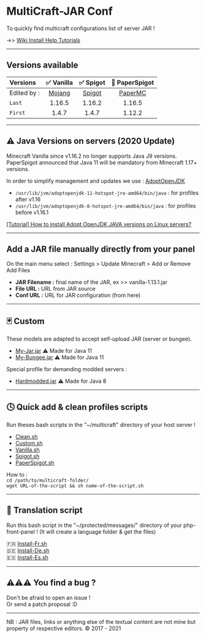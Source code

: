 MultiCraft-JAR Conf
=====
To quickly find multicraft configurations list of server JAR !

->> [Wiki Install Help Tutorials](https://github.com/ValentinTh/MultiCraft-JAR-Conf/wiki)

-----
Versions available
-----

| Versions | ✅ Vanilla | ✅ Spigot | 🔨 PaperSpigot |
| :--------|:----------:|:---------:|:--------------:|
| Edited by : |[Mojang](https://mojang.com)|[Spigot](https://spigotmc.org)|[PaperMC](https://papermc.io)| 
| `Last`| 1.16.5 | 1.16.2 | 1.16.5 |
| `First`| 1.4.7 | 1.4.7 | 1.12.2 |

-----
⚠️ Java Versions on servers (2020 Update)
-----

Minecraft Vanilla since v1.16.2 no longer supports Java J9 versions.     
PaperSpigot announced that Java 11 will be mandatory from Minecraft 1.17+ versions.     

In order to simplify management and updates we use : [AdoptOpenJDK](https://adoptopenjdk.net)   
- ```/usr/lib/jvm/adoptopenjdk-11-hotspot-jre-amd64/bin/java``` : for profiles after v1.16
- ```/usr/lib/jvm/adoptopenjdk-8-hotspot-jre-amd64/bin/java``` : for profiles before v1.16.1

[[Tutorial] How to install Adopt OpenJDK JAVA versions on Linux servers?](https://adoptopenjdk.net/installation.html?variant=openjdk8&jvmVariant=hotspot#linux-pkg)

----
Add a JAR file manually directly from your panel
-----
On the main menu select : Settings > Update Minecraft > Add or Remove   
Add Files   
- **JAR Filename :** final name of the JAR, ex >> vanilla-1.13.1.jar
- **File URL :** URL from JAR source
- **Conf URL :** URL for JAR configuration (from here)  

-----
🃏 Custom
-----
These models are adapted to accept self-upload JAR (server or bungee).
* [My-Jar.jar](https://raw.githubusercontent.com/ValentinTh/MultiCraft-JAR-Conf/master/custom/my-jar.jar.conf) ⚠️ Made for Java 11
* [My-Bungee.jar](https://raw.githubusercontent.com/ValentinTh/MultiCraft-JAR-Conf/master/custom/my-bungee.jar.conf) ⚠️ Made for Java 11

Special profile for demanding modded servers :
- [Hardmodded.jar](https://raw.githubusercontent.com/ValentinTh/MultiCraft-JAR-Conf/master/custom/hardmodded.jar.conf) ⚠️ Made for Java 8
-----
🕓 Quick add & clean profiles scripts
-----
Run theses bash scripts in the "~/multicraft" directory of your host server !
* [Clean.sh](https://raw.githubusercontent.com/ValentinTh/MultiCraft-JAR-Conf/master/scripts/clean.sh)
* [Custom.sh](https://raw.githubusercontent.com/ValentinTh/MultiCraft-JAR-Conf/master/scripts/custom.sh)
* [Vanilla.sh](https://raw.githubusercontent.com/ValentinTh/MultiCraft-JAR-Conf/master/scripts/vanilla.sh) 
* [Spigot.sh](https://raw.githubusercontent.com/ValentinTh/MultiCraft-JAR-Conf/master/scripts/spigot.sh)
* [PaperSpigot.sh](https://raw.githubusercontent.com/ValentinTh/MultiCraft-JAR-Conf/master/scripts/paperspigot.sh)

How to :    
```cd /path/to/multicraft-folder/```  
```wget URL-of-the-script && sh name-of-the-script.sh```

-----
 💬 Translation script
-----
Run this bash script in the "~/protected/messages/" directory of your php-front-panel ! (It will create a language folder & get the files)

🇫🇷 [Install-Fr.sh](https://raw.githubusercontent.com/ValentinTh/MultiCraft-JAR-Conf/master/translate/Install-fr.sh)  
🇩🇪 [Install-De.sh](https://raw.githubusercontent.com/ValentinTh/MultiCraft-JAR-Conf/master/translate/Install-de.sh)   
🇪🇸 [Install-Es.sh](https://raw.githubusercontent.com/ValentinTh/MultiCraft-JAR-Conf/master/translate/Install-es.sh)

-----
⚠️⚠️⚠️ You find a bug ?
-----
Don't be afraid to open an issue !    
Or send a patch proposal :D    

-----
NB : JAR files, links or anything else of the textual content are not mine but property of respective editors.
© 2017 - 2021
